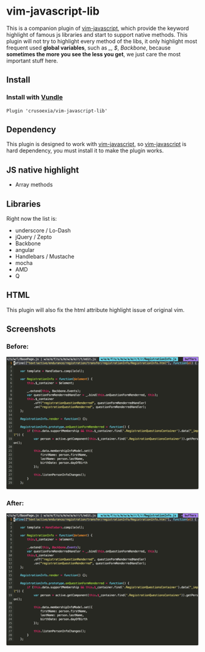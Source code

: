 vim-javascript-lib
==================

This is a companion plugin of [vim-javascript](https://github.com/pangloss/vim-javascript), which provide the keyword highlight of famous js libraries and start to support native methods. This plugin will not try to highlight every method of the libs, it only highlight most frequent used __global variables__, such as *_*, *$*, *Backbone*, because __sometimes the more you see the less you get__, we just care the most important stuff here.

Install
-------

### Install with [Vundle](https://github.com/gmarik/Vundle.vim)

    Plugin 'crusoexia/vim-javascript-lib'

Dependency
----------

This plugin is designed to work with [vim-javascript](https://github.com/pangloss/vim-javascript), so [vim-javascript](https://github.com/pangloss/vim-javascript) is hard dependency, you must install it to make the plugin works.

JS native highlight
-------------------

* Array methods

Libraries
---------

Right now the list is:

* underscore / Lo-Dash
* jQuery / Zepto
* Backbone
* angular
* Handlebars / Mustache
* mocha
* AMD
* Q

HTML
----

This plugin will also fix the html attribute highlight issue of original vim.

Screenshots
-----------

### Before:

![before](./screenshots/before.png)

### After:

![after](./screenshots/after.png)
